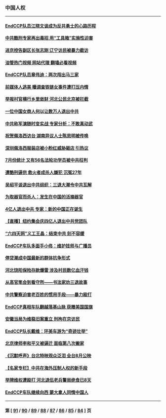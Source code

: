 ### 中国人权
---
#### [EndCCP队员江晓文谈成为反共勇士的心路历程](../../pages/ncid278/n13797300.md?08080845) 
#### [中共酷刑专家再出毒招 用“工具箱”实施性迫害](../../pages/ncid278/n13797202.md?08080845) 
#### [进京控告副区长张志刚 辽宁访民被暴力截访](../../pages/ncid278/n13797084.md?08080845) 
#### [油管热门视频 网站代理 翻墙必看视频](http://209.222.30.114:81/youtube.html?08080845)
#### [EndCCP队员章伟迪：两次闯出马三家](../../pages/ncid278/n13796899.md?08080845) 
#### [前媒体人逃美 曝调查铁链女事件遭打压内情](../../pages/ncid278/n13796740.md?08080845) 
#### [举报村官横行乡里敛财 河北公民北京被拦截](../../pages/ncid278/n13796890.md?08080845) 
#### [一位中国女商人何以让数万人退出中共](../../pages/ncid278/n13795903.md?08080845) 
#### [中共称军演随时变实战 专家分析：不敢真动武](../../pages/ncid278/n13796365.md?08080845) 
#### [祝贺佩洛西访台 湖南异议人士陈思明被传唤](../../pages/ncid278/n13796220.md?08080845) 
#### [深圳佩洛西服装店被小粉红威胁砸店 引热议](../../pages/ncid278/n13796136.md?08080845) 
#### [7月份统计 又有56名法轮功学员被中共枉判](../../pages/ncid278/n13795640.md?08080845) 
#### [遭酷刑逼供 救火者成杀人嫌犯 沉冤27年](../../pages/ncid278/n13795562.md?08080845) 
#### [吴绍平谈退出中共组织：三退大潮令中共瓦解](../../pages/ncid278/n13794947.md?08080845) 
#### [为取器官而杀人：发生在中国的活摘器官](../../pages/ncid278/n13794731.md?08080845) 
#### [4亿人退出中共 专家：新的中国正在诞生](../../pages/ncid278/n13794871.md?08080845) 
#### [【直播】纽约集会庆四亿人退出中共党团队](../../pages/ncid278/n13794850.md?08080845) 
#### [“六四天网”义工王晶：结束中共 刻不容缓](../../pages/ncid278/n13794666.md?08080845) 
#### [EndCCP车队多面手小佟：维护技师与广播员](../../pages/ncid278/n13794791.md?08080845) 
#### [停贷潮成中国最新的群体抗争形式](../../pages/ncid278/n13794634.md?08080845) 
#### [河北饶阳保险存款爆雷 涉及村民数亿血汗钱](../../pages/ncid278/n13793936.md?08080845) 
#### [从高官笔会到看守所——书法家劝三退故事](../../pages/ncid278/n13794235.md?08080845) 
#### [中共警察迫害老百姓的惯用手段——暴力殴打](../../pages/ncid278/n13791611.md?08080845) 
#### [EndCCP真相车队翻越落基山脉 获赠美国国旗](../../pages/ncid278/n13794060.md?08080845) 
#### [安徽当局为维稳旧案重立 刑拘在京访民](../../pages/ncid278/n13794050.md?08080845) 
#### [EndCCP队长戴维：环美车游为“奇迹壮举”](../../pages/ncid278/n13793810.md?08080845) 
#### [北京律师李和平又被逼迁 面临第八次搬家](../../pages/ncid278/n13793851.md?08080845) 
#### [《沉默呼声》台北特映观众泛泪 全台8月公映](../../pages/ncid278/n13792744.md?08080845) 
#### [【名家专栏】中共在海外压制人权的新手段](../../pages/ncid278/n13793240.md?08080845) 
#### [举牌维权遭殴打 河北退伍老兵警局绝食已8天](../../pages/ncid278/n13793403.md?08080845) 
#### [EndCCP车队继续向西 蒙大拿人同情中国人](../../pages/ncid278/n13793063.md?08080845) 

---
#### 第 [ [91](./91.md?08080845) / [90](./90.md?08080845) / [89](./89.md?08080845) / [88](./88.md?08080845) / [87](./87.md?08080845) / [86](./86.md?08080845) / [85](./85.md?08080845) / [84](./84.md?08080845) ] 页
